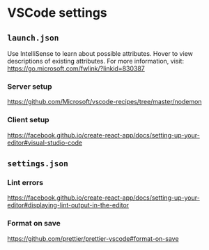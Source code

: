 # VSCode settings

## `launch.json`

Use IntelliSense to learn about possible attributes.
Hover to view descriptions of existing attributes.
For more information, visit: https://go.microsoft.com/fwlink/?linkid=830387

### Server setup

https://github.com/Microsoft/vscode-recipes/tree/master/nodemon

### Client setup

https://facebook.github.io/create-react-app/docs/setting-up-your-editor#visual-studio-code

## `settings.json`

### Lint errors

https://facebook.github.io/create-react-app/docs/setting-up-your-editor#displaying-lint-output-in-the-editor

### Format on save

https://github.com/prettier/prettier-vscode#format-on-save
